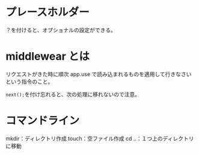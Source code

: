 # プレースホルダー

？を付けると、オプショナルの設定ができる。

# middlewear とは

リクエストがきた時に順次 app.use で読み込まれるものを適用して行きなさいという指令のこと。

`next();`を付け忘れると、次の処理に移れないので注意。

# コマンドライン

mkdir：ディレクトリ作成
touch：空ファイル作成
cd ..：１つ上のディレクトリに移動
